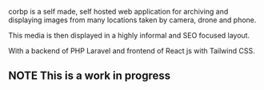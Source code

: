 corbp is a self made, self hosted web application for archiving and displaying images from many locations taken by camera, drone and phone.

This media is then displayed in a highly informal and SEO focused layout.

With a backend of PHP Laravel and frontend of React js with Tailwind CSS.

## NOTE This is a work in progress
